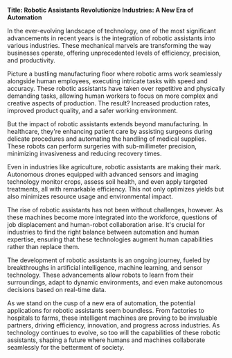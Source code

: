 **Title: Robotic Assistants Revolutionize Industries: A New Era of Automation**

In the ever-evolving landscape of technology, one of the most significant advancements in recent years is the integration of robotic assistants into various industries. These mechanical marvels are transforming the way businesses operate, offering unprecedented levels of efficiency, precision, and productivity.

Picture a bustling manufacturing floor where robotic arms work seamlessly alongside human employees, executing intricate tasks with speed and accuracy. These robotic assistants have taken over repetitive and physically demanding tasks, allowing human workers to focus on more complex and creative aspects of production. The result? Increased production rates, improved product quality, and a safer working environment.

But the impact of robotic assistants extends beyond manufacturing. In healthcare, they're enhancing patient care by assisting surgeons during delicate procedures and automating the handling of medical supplies. These robots can perform surgeries with sub-millimeter precision, minimizing invasiveness and reducing recovery times.

Even in industries like agriculture, robotic assistants are making their mark. Autonomous drones equipped with advanced sensors and imaging technology monitor crops, assess soil health, and even apply targeted treatments, all with remarkable efficiency. This not only optimizes yields but also minimizes resource usage and environmental impact.

The rise of robotic assistants has not been without challenges, however. As these machines become more integrated into the workforce, questions of job displacement and human-robot collaboration arise. It's crucial for industries to find the right balance between automation and human expertise, ensuring that these technologies augment human capabilities rather than replace them.

The development of robotic assistants is an ongoing journey, fueled by breakthroughs in artificial intelligence, machine learning, and sensor technology. These advancements allow robots to learn from their surroundings, adapt to dynamic environments, and even make autonomous decisions based on real-time data.

As we stand on the cusp of a new era of automation, the potential applications for robotic assistants seem boundless. From factories to hospitals to farms, these intelligent machines are proving to be invaluable partners, driving efficiency, innovation, and progress across industries. As technology continues to evolve, so too will the capabilities of these robotic assistants, shaping a future where humans and machines collaborate seamlessly for the betterment of society.